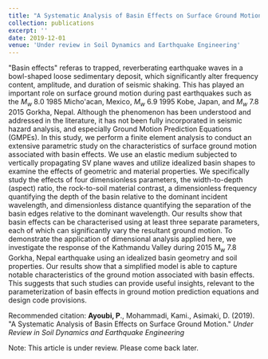```yaml
---
title: "A Systematic Analysis of Basin Effects on Surface Ground Motion"
collection: publications
excerpt: ''
date: 2019-12-01
venue: 'Under review in Soil Dynamics and Earthquake Engineering'
---
```

"Basin effects" referas to trapped, reverberating earthquake waves in a bowl-shaped loose sedimentary deposit, which significantly alter frequency content, amplitude, and duration of seismic shaking. This has played an important role on surface ground motion during past earthquakes such as the $M_w$ 8.0 1985 Micho\'acan, Mexico, $M_w$ 6.9 1995 Kobe, Japan, and $M_w$ 7.8 2015 Gorkha, Nepal. Although the phenomenon has been understood and addressed in the literature, it has not been fully incorporated in seismic hazard analysis, and especially Ground Motion Prediction Equations (GMPEs). In this study, we perform a finite element analysis to conduct an extensive parametric study on the characteristics of surface ground motion associated with basin effects. We use an elastic medium subjected to vertically propagating SV plane waves and utilize idealized basin shapes to examine the effects of geometric and material properties. We specifically study the effects of four dimensionless parameters, the width-to-depth (aspect) ratio, the rock-to-soil material contrast, a dimensionless frequency quantifying the depth of the basin relative to the dominant incident wavelength,  and dimensionless distance quantifying the separation of the basin edges relative to the dominant wavelength. Our results show that basin effects can be characterised using at least three separate parameters, each of which can significantly vary the resultant ground motion. To demonstrate the application of dimensional analysis applied here, we investigate the response of the Kathmandu Valley during 2015 M<sub>w</sub> 7.8  Gorkha, Nepal earthquake using an idealized basin geometry and soil properties. Our results show that a simplified model is able to capture notable characteristics of the ground motion associated with basin effects. This suggests that such studies can provide useful insights, relevant to the parameterization of basin effects in ground motion prediction equations and design code provisions.

Recommended citation: **Ayoubi, P**., Mohammadi, Kami., Asimaki, D. (2019). &quot;A Systematic Analysis of Basin Effects on Surface Ground Motion.&quot; <i> Under Review in Soil Dynamics and Earthquake Engineering</i>

Note: This article is under review. Please come back later. 
